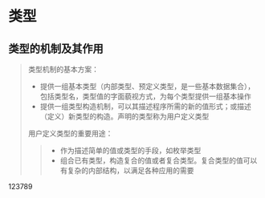 # 类型





## 类型的机制及其作用

> 类型机制的基本方案：
>
> - 提供一组基本类型（内部类型、预定义类型，是一些基本数据集合），包括类型名，类型值的字面藐视方式，为每个类型提供一组基本操作
> - 提供一组类型构造机制，可以其描述程序所需的新的值形式；或描述（定义）新类型的构造。声明的类型称为用户定义类型
>
> 用户定义类型的重要用途：
>
> > - 作为描述简单的值或类型的手段，如枚举类型
> > - 组合已有类型，构造复合的值或者复合类型。复合类型的值可以有复杂的内部结构，以满足各种应用的需要

123789